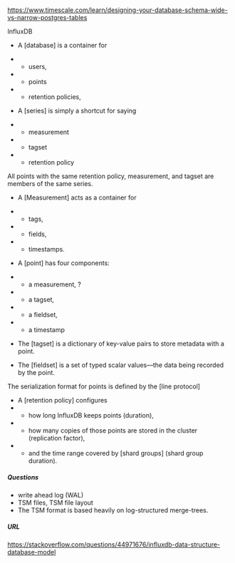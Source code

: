 #####

https://www.timescale.com/learn/designing-your-database-schema-wide-vs-narrow-postgres-tables

InfluxDB

* A [database] is a container for
* * users,
* * points
* * retention policies,

* A [series] is simply a shortcut for saying
* * measurement
* * tagset
* * retention policy

All points with the same retention policy, measurement, and tagset are members of the same series.

* A [Measurement] acts as a container for 
* * tags, 
* * fields,  
* * timestamps. 

* A [point] has four components: 
* * a measurement, ?
* * a tagset, 
* * a fieldset, 
* * a timestamp

* The [tagset] is a dictionary of key-value pairs to store metadata with a point.
* The [fieldset] is a set of typed scalar values—the data being recorded by the point.

The serialization format for points is defined by the [line protocol] 

* A [retention policy] configures 
* * how long InfluxDB keeps points (duration), 
* * how many copies of those points are stored in the cluster (replication factor), 
* * and the time range covered by [shard groups] (shard group duration).

##### Questions

* write ahead log (WAL)
* TSM files, TSM file layout
* The TSM format is based heavily on log-structured merge-trees.

##### URL

https://stackoverflow.com/questions/44971676/influxdb-data-structure-database-model
